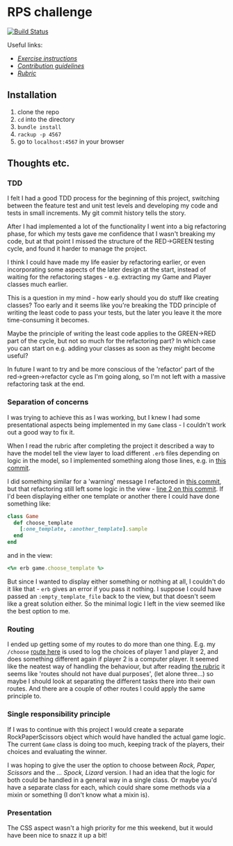 # RPS challenge
[![Build Status](https://travis-ci.com/Hives/rps-challenge.svg?branch=master)](https://travis-ci.com/Hives/rps-challenge)

Useful links:
- *[Exercise instructions](instructions.md)*
- *[Contribution guidelines](CONTRIBUTING.md)*
- *[Rubric](https://github.com/makersacademy/rps-challenge/blob/master/docs/review.md)*

## Installation

1. clone the repo
2. `cd` into the directory
3. `bundle install`
4. `rackup -p 4567`
5. go to `localhost:4567` in your browser

## Thoughts etc.

### TDD

I felt I had a good TDD process for the beginning of this project, switching between the feature test and unit test levels and developing my code and tests in small increments. My git commit history tells the story.

After I had implemented a lot of the functionality I went into a big refactoring phase, for which my tests gave me confidence that I wasn't breaking my code, but at that point I missed the structure of the RED->GREEN testing cycle, and found it harder to manage the project.

I think I could have made my life easier by refactoring earlier, or even incorporating some aspects of the later design at the start, instead of waiting for the refactoring stages - e.g. extracting my Game and Player classes much earlier.

This is a question in my mind - how early should you do stuff like creating classes? Too early and it seems like you're breaking the TDD principle of writing the least code to pass your tests, but the later you leave it the more time-consuming it becomes.

Maybe the principle of writing the least code applies to the GREEN->RED part of the cycle, but not so much for the refactoring part? In which case you can start on e.g. adding your classes as soon as they might become useful?

In future I want to try and be more conscious of the 'refactor' part of the red->green->refactor cycle as I'm going along, so I'm not left with a massive refactoring task at the end.

### Separation of concerns

I was trying to achieve this as I was working, but I knew I had some presentational aspects being implemented in my `Game` class - I couldn't work out a good way to fix it.

When I read the rubric after completing the project it described a way to have the model tell the view layer to load different `.erb` files depending on logic in the model, so I implemented something along those lines, e.g. in [this commit](https://github.com/Hives/rps-challenge/commit/cabc7749dce595cb955a85e14a61d8101d607b74).

I did something similar for a 'warning' message I refactored in [this commit](https://github.com/Hives/rps-challenge/commit/1ef6aacd83112253a7d0de5f98dac3cbc04beee0), but that refactoring still left some logic in the view - [line 2 on this commit](https://github.com/Hives/rps-challenge/blob/1ef6aacd83112253a7d0de5f98dac3cbc04beee0/views/play.erb#L2). If I'd been displaying either one template or another there I could have done something like:
```ruby
class Game
  def choose_template
    [:one_template, :another_template].sample
  end
end
```
and in the view:
```ruby
<%= erb game.choose_template %>
```
But since I wanted to display either something or nothing at all, I couldn't do it like that - `erb` gives an error if you pass it nothing. I suppose I could have passed an `:empty_template_file` back to the view, but that doesn't seem like a great solution either. So the minimal logic I left in the view seemed like the best option to me.

### Routing

I ended up getting some of my routes to do more than one thing. E.g. my `/choose` [route here](https://github.com/Hives/rps-challenge/blob/1ef6aacd83112253a7d0de5f98dac3cbc04beee0/app.rb#L45) is used to log the choices of player 1 and player 2, and does something different again if player 2 is a computer player. It seemed like the neatest way of handling the behaviour, but after reading [the rubric](https://github.com/makersacademy/rps-challenge/blob/master/docs/review.md#inconsistent-routing-and-route-naming) it seems like 'routes should not have dual purposes', (let alone three...) so maybe I should look at separating the different tasks there into their own routes. And there are a couple of other routes I could apply the same principle to.

### Single responsibility principle

If I was to continue with this project I would create a separate RockPaperScissors object which would have handled the actual game logic. The current `Game` class is doing too much, keeping track of the players, their choices and evaluating the winner.

I was hoping to give the user the option to choose between *Rock, Paper, Scissors* and the *... Spock, Lizard* version. I had an idea that the logic for both could be handled in a general way in a single class. Or maybe you'd have a separate class for each, which could share some methods via a mixin or something (I don't know what a mixin is).

### Presentation

The CSS aspect wasn't a high priority for me this weekend, but it would have been nice to snazz it up a bit!

